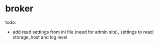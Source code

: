 # broker

todo:
 - add read settings from ini file (need for admin site), settings to read: storage_host and log level
